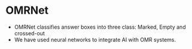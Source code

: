 # OMRNet

- OMRNet classifies answer boxes into three class: Marked, Empty and crossed-out
- We have used neural networks to integrate AI with OMR systems.
